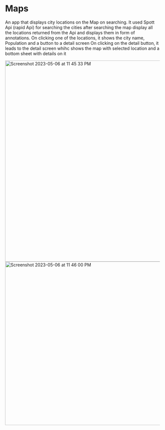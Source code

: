 # Maps

An app that displays city locations on the Map on searching. It used Spott Api (rapid Api) for searching the cities
after searching the map display all the locations returned from the Api and displays them in form of annotations. 
On clicking one of the locations, it shows the city name, Population and a button to a detail screen
On clicking on the detail button, it leads to the detail screen whihc shows the map with selected location and a bottom sheet with details on it

<img width="654" alt="Screenshot 2023-05-06 at 11 45 33 PM" src="https://user-images.githubusercontent.com/63001234/236641495-8be28eb9-cd3b-4914-8e91-0b3446dbf678.png">
<img width="532" alt="Screenshot 2023-05-06 at 11 46 00 PM" src="https://user-images.githubusercontent.com/63001234/236641517-652fa68a-3877-4394-8e7f-747f76ac31dd.png">
